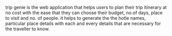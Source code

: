 trip genie is the web application that helps users to plan their trip itinerary at no cost with the ease that they can choose their budget, no.of days, place to visit and no. of people. it helps to generate the the hotle names, particular place details with each and every details that are necessary for the traveller to know.
